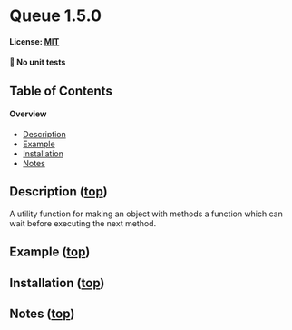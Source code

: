 # Queue 1.5.0
#### License: [MIT](https://opensource.org/licenses/MIT)

#### 🐛 No unit tests

## Table of Contents

#### Overview

- [Description](#description-md-top-top)
- [Example](#example-md-top-top)
- [Installation](#installation-md-top-top)
- [Notes](#notes-md-top-top)

## Description ([top](#table-of-contents))

A utility function for making an object with methods a function which can wait before executing the next method.

## Example ([top](#table-of-contents))


<!--
  An brief example which showcases your plugin
-->
## Installation ([top](#table-of-contents))


<!--
  Installation instructions
-->
## Notes ([top](#table-of-contents))


<!--
  Anything 'notable' that the user should know
-->